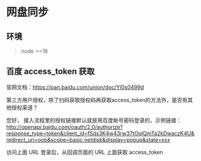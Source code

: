 # 网盘同步

## 环境

> node >=18


## 百度 access_token 获取

官网文档：https://pan.baidu.com/union/doc/Yl0s0499d

第三方用户授权，除了扫码获取授权码再获取access_token的方法外，是否有其他授权渠道？

您好， 接入流程里的授权链接默认就是用百度帐号密码登录的，示例链接： http://openapi.baidu.com/oauth/2.0/authorize?response_type=token&client_id=fSds3K4w43rw37tOqlQmTa2kDwaczK4U&redirect_uri=oob&scope=basic,netdisk&display=popup&state=xxx

访问上面 URL 登录后，从回调页面的 URL 上面获取 access_token
